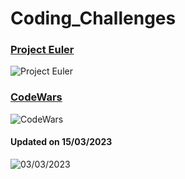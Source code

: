 # Coding_Challenges

### [Project Euler](https://projecteuler.net/)  
![Project Euler](https://projecteuler.net/profile/sudo_lupus.png)

### [CodeWars](https://www.codewars.com/users/sudo-lupus)
![CodeWars](https://www.codewars.com/users/sudo-lupus/badges/large)  

#### Updated on 15/03/2023
![03/03/2023](https://user-images.githubusercontent.com/67869327/225182161-a6ee7980-01b9-488e-8a3b-a43f1663d897.png)